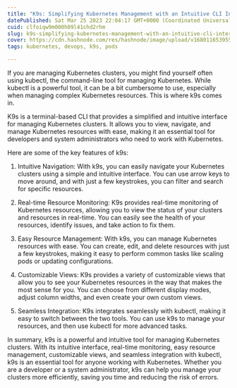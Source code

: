 ```yaml
---
title: "K9s: Simplifying Kubernetes Management with an Intuitive CLI Interface"
datePublished: Sat Mar 25 2023 22:04:17 GMT+0000 (Coordinated Universal Time)
cuid: clfoiqw9m000h09l41chd2rhm
slug: k9s-simplifying-kubernetes-management-with-an-intuitive-cli-interface
cover: https://cdn.hashnode.com/res/hashnode/image/upload/v1680116539555/d699c3a7-1176-474d-acd0-c279e4731595.png
tags: kubernetes, devops, k9s, pods

---
```


If you are managing Kubernetes clusters, you might find yourself often using kubectl, the command-line tool for managing Kubernetes. While kubectl is a powerful tool, it can be a bit cumbersome to use, especially when managing complex Kubernetes resources. This is where k9s comes in.

K9s is a terminal-based CLI that provides a simplified and intuitive interface for managing Kubernetes clusters. It allows you to view, navigate, and manage Kubernetes resources with ease, making it an essential tool for developers and system administrators who need to work with Kubernetes.

Here are some of the key features of k9s:

1. Intuitive Navigation: With k9s, you can easily navigate your Kubernetes clusters using a simple and intuitive interface. You can use arrow keys to move around, and with just a few keystrokes, you can filter and search for specific resources.
    
2. Real-time Resource Monitoring: K9s provides real-time monitoring of Kubernetes resources, allowing you to view the status of your clusters and resources in real-time. You can easily see the health of your resources, identify issues, and take action to fix them.
    
3. Easy Resource Management: With k9s, you can manage Kubernetes resources with ease. You can create, edit, and delete resources with just a few keystrokes, making it easy to perform common tasks like scaling pods or updating configurations.
    
4. Customizable Views: K9s provides a variety of customizable views that allow you to see your Kubernetes resources in the way that makes the most sense for you. You can choose from different display modes, adjust column widths, and even create your own custom views.
    
5. Seamless Integration: K9s integrates seamlessly with kubectl, making it easy to switch between the two tools. You can use k9s to manage your resources, and then use kubectl for more advanced tasks.
    

In summary, k9s is a powerful and intuitive tool for managing Kubernetes clusters. With its intuitive interface, real-time monitoring, easy resource management, customizable views, and seamless integration with kubectl, k9s is an essential tool for anyone working with Kubernetes. Whether you are a developer or a system administrator, k9s can help you manage your clusters more efficiently, saving you time and reducing the risk of errors.